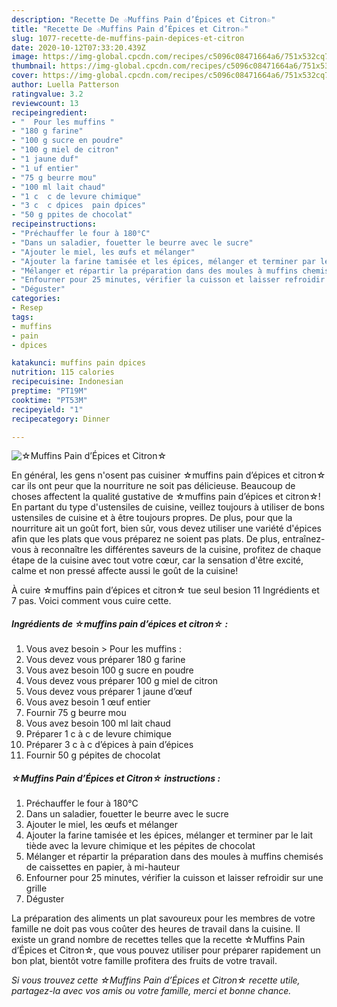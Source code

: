 ```yaml
---
description: "Recette De ☆Muffins Pain d’Épices et Citron☆"
title: "Recette De ☆Muffins Pain d’Épices et Citron☆"
slug: 1077-recette-de-muffins-pain-depices-et-citron
date: 2020-10-12T07:33:20.439Z
image: https://img-global.cpcdn.com/recipes/c5096c08471664a6/751x532cq70/☆muffins-pain-depices-et-citron☆-photo-principale-de-la-recette.jpg
thumbnail: https://img-global.cpcdn.com/recipes/c5096c08471664a6/751x532cq70/☆muffins-pain-depices-et-citron☆-photo-principale-de-la-recette.jpg
cover: https://img-global.cpcdn.com/recipes/c5096c08471664a6/751x532cq70/☆muffins-pain-depices-et-citron☆-photo-principale-de-la-recette.jpg
author: Luella Patterson
ratingvalue: 3.2
reviewcount: 13
recipeingredient:
- "  Pour les muffins "
- "180 g farine"
- "100 g sucre en poudre"
- "100 g miel de citron"
- "1 jaune duf"
- "1 uf entier"
- "75 g beurre mou"
- "100 ml lait chaud"
- "1 c  c de levure chimique"
- "3 c  c dpices  pain dpices"
- "50 g ppites de chocolat"
recipeinstructions:
- "Préchauffer le four à 180°C"
- "Dans un saladier, fouetter le beurre avec le sucre"
- "Ajouter le miel, les œufs et mélanger"
- "Ajouter la farine tamisée et les épices, mélanger et terminer par le lait tiède avec la levure chimique et les pépites de chocolat"
- "Mélanger et répartir la préparation dans des moules à muffins chemisés de caissettes en papier, à mi-hauteur"
- "Enfourner pour 25 minutes, vérifier la cuisson et laisser refroidir sur une grille"
- "Déguster"
categories:
- Resep
tags:
- muffins
- pain
- dpices

katakunci: muffins pain dpices 
nutrition: 115 calories
recipecuisine: Indonesian
preptime: "PT19M"
cooktime: "PT53M"
recipeyield: "1"
recipecategory: Dinner

---
```



![☆Muffins Pain d’Épices et Citron☆](https://img-global.cpcdn.com/recipes/c5096c08471664a6/751x532cq70/☆muffins-pain-depices-et-citron☆-photo-principale-de-la-recette.jpg)

En général, les gens n'osent pas cuisiner ☆muffins pain d’épices et citron☆ car ils ont peur que la nourriture ne soit pas délicieuse. Beaucoup de choses affectent la qualité gustative de ☆muffins pain d’épices et citron☆! En partant du type d'ustensiles de cuisine, veillez toujours à utiliser de bons ustensiles de cuisine et à être toujours propres. De plus, pour que la nourriture ait un goût fort, bien sûr, vous devez utiliser une variété d'épices afin que les plats que vous préparez ne soient pas plats. De plus, entraînez-vous à reconnaître les différentes saveurs de la cuisine, profitez de chaque étape de la cuisine avec tout votre cœur, car la sensation d'être excité, calme et non pressé affecte aussi le goût de la cuisine!

<!--inarticleads1-->

À cuire ☆muffins pain d’épices et citron☆ tue seul besion 11 Ingrédients et 7 pas. Voici comment vous cuire cette.

##### Ingrédients de ☆muffins pain d’épices et citron☆ :

1. Vous avez besoin  &gt; Pour les muffins :
1. Vous devez vous préparer 180 g farine
1. Vous avez besoin 100 g sucre en poudre
1. Vous devez vous préparer 100 g miel de citron
1. Vous devez vous préparer 1 jaune d’œuf
1. Vous avez besoin 1 œuf entier
1. Fournir 75 g beurre mou
1. Vous avez besoin 100 ml lait chaud
1. Préparer 1 c à c de levure chimique
1. Préparer 3 c à c d’épices à pain d’épices
1. Fournir 50 g pépites de chocolat




<!--inarticleads2-->

##### ☆Muffins Pain d’Épices et Citron☆ instructions :

1. Préchauffer le four à 180°C
1. Dans un saladier, fouetter le beurre avec le sucre
1. Ajouter le miel, les œufs et mélanger
1. Ajouter la farine tamisée et les épices, mélanger et terminer par le lait tiède avec la levure chimique et les pépites de chocolat
1. Mélanger et répartir la préparation dans des moules à muffins chemisés de caissettes en papier, à mi-hauteur
1. Enfourner pour 25 minutes, vérifier la cuisson et laisser refroidir sur une grille
1. Déguster




<!--inarticleads1-->

<p>
La préparation des aliments un plat savoureux pour les membres de votre famille ne doit pas vous coûter des heures de travail dans la cuisine. Il existe un grand nombre de recettes telles que la recette ☆Muffins Pain d’Épices et Citron☆, que vous pouvez utiliser pour préparer rapidement un bon plat, bientôt votre famille profitera des fruits de votre travail.
</p>

<p>
<i>Si vous trouvez cette ☆Muffins Pain d’Épices et Citron☆ recette utile, partagez-la avec vos amis ou votre famille, merci et bonne chance.</i>
</p>
